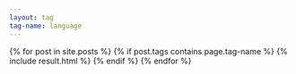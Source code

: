 ```yaml
---
layout: tag
tag-name: language
---
```

{% for post in site.posts %}
{% if post.tags contains page.tag-name %}
{% include result.html %}
{% endif %}
{% endfor %}
